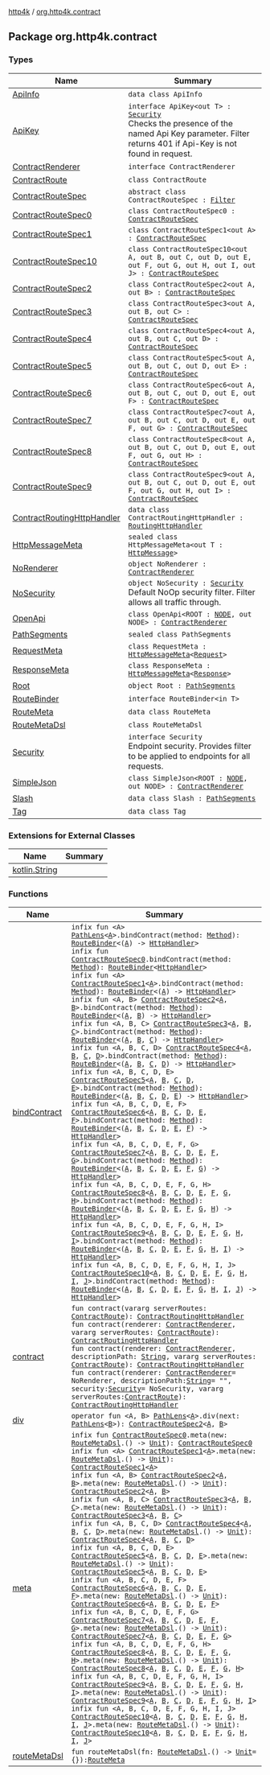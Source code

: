 [http4k](../index.md) / [org.http4k.contract](./index.md)

## Package org.http4k.contract

### Types

| Name | Summary |
|---|---|
| [ApiInfo](-api-info/index.md) | `data class ApiInfo` |
| [ApiKey](-api-key/index.md) | `interface ApiKey<out T> : `[`Security`](-security/index.md)<br>Checks the presence of the named Api Key parameter. Filter returns 401 if Api-Key is not found in request. |
| [ContractRenderer](-contract-renderer/index.md) | `interface ContractRenderer` |
| [ContractRoute](-contract-route/index.md) | `class ContractRoute` |
| [ContractRouteSpec](-contract-route-spec/index.md) | `abstract class ContractRouteSpec : `[`Filter`](../org.http4k.core/-filter/index.md) |
| [ContractRouteSpec0](-contract-route-spec0/index.md) | `class ContractRouteSpec0 : `[`ContractRouteSpec`](-contract-route-spec/index.md) |
| [ContractRouteSpec1](-contract-route-spec1/index.md) | `class ContractRouteSpec1<out A> : `[`ContractRouteSpec`](-contract-route-spec/index.md) |
| [ContractRouteSpec10](-contract-route-spec10/index.md) | `class ContractRouteSpec10<out A, out B, out C, out D, out E, out F, out G, out H, out I, out J> : `[`ContractRouteSpec`](-contract-route-spec/index.md) |
| [ContractRouteSpec2](-contract-route-spec2/index.md) | `class ContractRouteSpec2<out A, out B> : `[`ContractRouteSpec`](-contract-route-spec/index.md) |
| [ContractRouteSpec3](-contract-route-spec3/index.md) | `class ContractRouteSpec3<out A, out B, out C> : `[`ContractRouteSpec`](-contract-route-spec/index.md) |
| [ContractRouteSpec4](-contract-route-spec4/index.md) | `class ContractRouteSpec4<out A, out B, out C, out D> : `[`ContractRouteSpec`](-contract-route-spec/index.md) |
| [ContractRouteSpec5](-contract-route-spec5/index.md) | `class ContractRouteSpec5<out A, out B, out C, out D, out E> : `[`ContractRouteSpec`](-contract-route-spec/index.md) |
| [ContractRouteSpec6](-contract-route-spec6/index.md) | `class ContractRouteSpec6<out A, out B, out C, out D, out E, out F> : `[`ContractRouteSpec`](-contract-route-spec/index.md) |
| [ContractRouteSpec7](-contract-route-spec7/index.md) | `class ContractRouteSpec7<out A, out B, out C, out D, out E, out F, out G> : `[`ContractRouteSpec`](-contract-route-spec/index.md) |
| [ContractRouteSpec8](-contract-route-spec8/index.md) | `class ContractRouteSpec8<out A, out B, out C, out D, out E, out F, out G, out H> : `[`ContractRouteSpec`](-contract-route-spec/index.md) |
| [ContractRouteSpec9](-contract-route-spec9/index.md) | `class ContractRouteSpec9<out A, out B, out C, out D, out E, out F, out G, out H, out I> : `[`ContractRouteSpec`](-contract-route-spec/index.md) |
| [ContractRoutingHttpHandler](-contract-routing-http-handler/index.md) | `data class ContractRoutingHttpHandler : `[`RoutingHttpHandler`](../org.http4k.routing/-routing-http-handler/index.md) |
| [HttpMessageMeta](-http-message-meta/index.md) | `sealed class HttpMessageMeta<out T : `[`HttpMessage`](../org.http4k.core/-http-message/index.md)`>` |
| [NoRenderer](-no-renderer/index.md) | `object NoRenderer : `[`ContractRenderer`](-contract-renderer/index.md) |
| [NoSecurity](-no-security/index.md) | `object NoSecurity : `[`Security`](-security/index.md)<br>Default NoOp security filter. Filter allows all traffic through. |
| [OpenApi](-open-api/index.md) | `class OpenApi<ROOT : `[`NODE`](-open-api/index.md#NODE)`, out NODE> : `[`ContractRenderer`](-contract-renderer/index.md) |
| [PathSegments](-path-segments/index.md) | `sealed class PathSegments` |
| [RequestMeta](-request-meta/index.md) | `class RequestMeta : `[`HttpMessageMeta`](-http-message-meta/index.md)`<`[`Request`](../org.http4k.core/-request/index.md)`>` |
| [ResponseMeta](-response-meta/index.md) | `class ResponseMeta : `[`HttpMessageMeta`](-http-message-meta/index.md)`<`[`Response`](../org.http4k.core/-response/index.md)`>` |
| [Root](-root/index.md) | `object Root : `[`PathSegments`](-path-segments/index.md) |
| [RouteBinder](-route-binder/index.md) | `interface RouteBinder<in T>` |
| [RouteMeta](-route-meta/index.md) | `data class RouteMeta` |
| [RouteMetaDsl](-route-meta-dsl/index.md) | `class RouteMetaDsl` |
| [Security](-security/index.md) | `interface Security`<br>Endpoint security. Provides filter to be applied to endpoints for all requests. |
| [SimpleJson](-simple-json/index.md) | `class SimpleJson<ROOT : `[`NODE`](-simple-json/index.md#NODE)`, out NODE> : `[`ContractRenderer`](-contract-renderer/index.md) |
| [Slash](-slash/index.md) | `data class Slash : `[`PathSegments`](-path-segments/index.md) |
| [Tag](-tag/index.md) | `data class Tag` |

### Extensions for External Classes

| Name | Summary |
|---|---|
| [kotlin.String](kotlin.-string/index.md) |  |

### Functions

| Name | Summary |
|---|---|
| [bindContract](bind-contract.md) | `infix fun <A> `[`PathLens`](../org.http4k.lens/-path-lens/index.md)`<`[`A`](bind-contract.md#A)`>.bindContract(method: `[`Method`](../org.http4k.core/-method/index.md)`): `[`RouteBinder`](-route-binder/index.md)`<(`[`A`](bind-contract.md#A)`) -> `[`HttpHandler`](../org.http4k.core/-http-handler.md)`>`<br>`infix fun `[`ContractRouteSpec0`](-contract-route-spec0/index.md)`.bindContract(method: `[`Method`](../org.http4k.core/-method/index.md)`): `[`RouteBinder`](-route-binder/index.md)`<`[`HttpHandler`](../org.http4k.core/-http-handler.md)`>`<br>`infix fun <A> `[`ContractRouteSpec1`](-contract-route-spec1/index.md)`<`[`A`](bind-contract.md#A)`>.bindContract(method: `[`Method`](../org.http4k.core/-method/index.md)`): `[`RouteBinder`](-route-binder/index.md)`<(`[`A`](bind-contract.md#A)`) -> `[`HttpHandler`](../org.http4k.core/-http-handler.md)`>`<br>`infix fun <A, B> `[`ContractRouteSpec2`](-contract-route-spec2/index.md)`<`[`A`](bind-contract.md#A)`, `[`B`](bind-contract.md#B)`>.bindContract(method: `[`Method`](../org.http4k.core/-method/index.md)`): `[`RouteBinder`](-route-binder/index.md)`<(`[`A`](bind-contract.md#A)`, `[`B`](bind-contract.md#B)`) -> `[`HttpHandler`](../org.http4k.core/-http-handler.md)`>`<br>`infix fun <A, B, C> `[`ContractRouteSpec3`](-contract-route-spec3/index.md)`<`[`A`](bind-contract.md#A)`, `[`B`](bind-contract.md#B)`, `[`C`](bind-contract.md#C)`>.bindContract(method: `[`Method`](../org.http4k.core/-method/index.md)`): `[`RouteBinder`](-route-binder/index.md)`<(`[`A`](bind-contract.md#A)`, `[`B`](bind-contract.md#B)`, `[`C`](bind-contract.md#C)`) -> `[`HttpHandler`](../org.http4k.core/-http-handler.md)`>`<br>`infix fun <A, B, C, D> `[`ContractRouteSpec4`](-contract-route-spec4/index.md)`<`[`A`](bind-contract.md#A)`, `[`B`](bind-contract.md#B)`, `[`C`](bind-contract.md#C)`, `[`D`](bind-contract.md#D)`>.bindContract(method: `[`Method`](../org.http4k.core/-method/index.md)`): `[`RouteBinder`](-route-binder/index.md)`<(`[`A`](bind-contract.md#A)`, `[`B`](bind-contract.md#B)`, `[`C`](bind-contract.md#C)`, `[`D`](bind-contract.md#D)`) -> `[`HttpHandler`](../org.http4k.core/-http-handler.md)`>`<br>`infix fun <A, B, C, D, E> `[`ContractRouteSpec5`](-contract-route-spec5/index.md)`<`[`A`](bind-contract.md#A)`, `[`B`](bind-contract.md#B)`, `[`C`](bind-contract.md#C)`, `[`D`](bind-contract.md#D)`, `[`E`](bind-contract.md#E)`>.bindContract(method: `[`Method`](../org.http4k.core/-method/index.md)`): `[`RouteBinder`](-route-binder/index.md)`<(`[`A`](bind-contract.md#A)`, `[`B`](bind-contract.md#B)`, `[`C`](bind-contract.md#C)`, `[`D`](bind-contract.md#D)`, `[`E`](bind-contract.md#E)`) -> `[`HttpHandler`](../org.http4k.core/-http-handler.md)`>`<br>`infix fun <A, B, C, D, E, F> `[`ContractRouteSpec6`](-contract-route-spec6/index.md)`<`[`A`](bind-contract.md#A)`, `[`B`](bind-contract.md#B)`, `[`C`](bind-contract.md#C)`, `[`D`](bind-contract.md#D)`, `[`E`](bind-contract.md#E)`, `[`F`](bind-contract.md#F)`>.bindContract(method: `[`Method`](../org.http4k.core/-method/index.md)`): `[`RouteBinder`](-route-binder/index.md)`<(`[`A`](bind-contract.md#A)`, `[`B`](bind-contract.md#B)`, `[`C`](bind-contract.md#C)`, `[`D`](bind-contract.md#D)`, `[`E`](bind-contract.md#E)`, `[`F`](bind-contract.md#F)`) -> `[`HttpHandler`](../org.http4k.core/-http-handler.md)`>`<br>`infix fun <A, B, C, D, E, F, G> `[`ContractRouteSpec7`](-contract-route-spec7/index.md)`<`[`A`](bind-contract.md#A)`, `[`B`](bind-contract.md#B)`, `[`C`](bind-contract.md#C)`, `[`D`](bind-contract.md#D)`, `[`E`](bind-contract.md#E)`, `[`F`](bind-contract.md#F)`, `[`G`](bind-contract.md#G)`>.bindContract(method: `[`Method`](../org.http4k.core/-method/index.md)`): `[`RouteBinder`](-route-binder/index.md)`<(`[`A`](bind-contract.md#A)`, `[`B`](bind-contract.md#B)`, `[`C`](bind-contract.md#C)`, `[`D`](bind-contract.md#D)`, `[`E`](bind-contract.md#E)`, `[`F`](bind-contract.md#F)`, `[`G`](bind-contract.md#G)`) -> `[`HttpHandler`](../org.http4k.core/-http-handler.md)`>`<br>`infix fun <A, B, C, D, E, F, G, H> `[`ContractRouteSpec8`](-contract-route-spec8/index.md)`<`[`A`](bind-contract.md#A)`, `[`B`](bind-contract.md#B)`, `[`C`](bind-contract.md#C)`, `[`D`](bind-contract.md#D)`, `[`E`](bind-contract.md#E)`, `[`F`](bind-contract.md#F)`, `[`G`](bind-contract.md#G)`, `[`H`](bind-contract.md#H)`>.bindContract(method: `[`Method`](../org.http4k.core/-method/index.md)`): `[`RouteBinder`](-route-binder/index.md)`<(`[`A`](bind-contract.md#A)`, `[`B`](bind-contract.md#B)`, `[`C`](bind-contract.md#C)`, `[`D`](bind-contract.md#D)`, `[`E`](bind-contract.md#E)`, `[`F`](bind-contract.md#F)`, `[`G`](bind-contract.md#G)`, `[`H`](bind-contract.md#H)`) -> `[`HttpHandler`](../org.http4k.core/-http-handler.md)`>`<br>`infix fun <A, B, C, D, E, F, G, H, I> `[`ContractRouteSpec9`](-contract-route-spec9/index.md)`<`[`A`](bind-contract.md#A)`, `[`B`](bind-contract.md#B)`, `[`C`](bind-contract.md#C)`, `[`D`](bind-contract.md#D)`, `[`E`](bind-contract.md#E)`, `[`F`](bind-contract.md#F)`, `[`G`](bind-contract.md#G)`, `[`H`](bind-contract.md#H)`, `[`I`](bind-contract.md#I)`>.bindContract(method: `[`Method`](../org.http4k.core/-method/index.md)`): `[`RouteBinder`](-route-binder/index.md)`<(`[`A`](bind-contract.md#A)`, `[`B`](bind-contract.md#B)`, `[`C`](bind-contract.md#C)`, `[`D`](bind-contract.md#D)`, `[`E`](bind-contract.md#E)`, `[`F`](bind-contract.md#F)`, `[`G`](bind-contract.md#G)`, `[`H`](bind-contract.md#H)`, `[`I`](bind-contract.md#I)`) -> `[`HttpHandler`](../org.http4k.core/-http-handler.md)`>`<br>`infix fun <A, B, C, D, E, F, G, H, I, J> `[`ContractRouteSpec10`](-contract-route-spec10/index.md)`<`[`A`](bind-contract.md#A)`, `[`B`](bind-contract.md#B)`, `[`C`](bind-contract.md#C)`, `[`D`](bind-contract.md#D)`, `[`E`](bind-contract.md#E)`, `[`F`](bind-contract.md#F)`, `[`G`](bind-contract.md#G)`, `[`H`](bind-contract.md#H)`, `[`I`](bind-contract.md#I)`, `[`J`](bind-contract.md#J)`>.bindContract(method: `[`Method`](../org.http4k.core/-method/index.md)`): `[`RouteBinder`](-route-binder/index.md)`<(`[`A`](bind-contract.md#A)`, `[`B`](bind-contract.md#B)`, `[`C`](bind-contract.md#C)`, `[`D`](bind-contract.md#D)`, `[`E`](bind-contract.md#E)`, `[`F`](bind-contract.md#F)`, `[`G`](bind-contract.md#G)`, `[`H`](bind-contract.md#H)`, `[`I`](bind-contract.md#I)`, `[`J`](bind-contract.md#J)`) -> `[`HttpHandler`](../org.http4k.core/-http-handler.md)`>` |
| [contract](contract.md) | `fun contract(vararg serverRoutes: `[`ContractRoute`](-contract-route/index.md)`): `[`ContractRoutingHttpHandler`](-contract-routing-http-handler/index.md)<br>`fun contract(renderer: `[`ContractRenderer`](-contract-renderer/index.md)`, vararg serverRoutes: `[`ContractRoute`](-contract-route/index.md)`): `[`ContractRoutingHttpHandler`](-contract-routing-http-handler/index.md)<br>`fun contract(renderer: `[`ContractRenderer`](-contract-renderer/index.md)`, descriptionPath: `[`String`](https://kotlinlang.org/api/latest/jvm/stdlib/kotlin/-string/index.html)`, vararg serverRoutes: `[`ContractRoute`](-contract-route/index.md)`): `[`ContractRoutingHttpHandler`](-contract-routing-http-handler/index.md)<br>`fun contract(renderer: `[`ContractRenderer`](-contract-renderer/index.md)` = NoRenderer, descriptionPath: `[`String`](https://kotlinlang.org/api/latest/jvm/stdlib/kotlin/-string/index.html)` = "", security: `[`Security`](-security/index.md)` = NoSecurity, vararg serverRoutes: `[`ContractRoute`](-contract-route/index.md)`): `[`ContractRoutingHttpHandler`](-contract-routing-http-handler/index.md) |
| [div](div.md) | `operator fun <A, B> `[`PathLens`](../org.http4k.lens/-path-lens/index.md)`<`[`A`](div.md#A)`>.div(next: `[`PathLens`](../org.http4k.lens/-path-lens/index.md)`<`[`B`](div.md#B)`>): `[`ContractRouteSpec2`](-contract-route-spec2/index.md)`<`[`A`](div.md#A)`, `[`B`](div.md#B)`>` |
| [meta](meta.md) | `infix fun `[`ContractRouteSpec0`](-contract-route-spec0/index.md)`.meta(new: `[`RouteMetaDsl`](-route-meta-dsl/index.md)`.() -> `[`Unit`](https://kotlinlang.org/api/latest/jvm/stdlib/kotlin/-unit/index.html)`): `[`ContractRouteSpec0`](-contract-route-spec0/index.md)<br>`infix fun <A> `[`ContractRouteSpec1`](-contract-route-spec1/index.md)`<`[`A`](meta.md#A)`>.meta(new: `[`RouteMetaDsl`](-route-meta-dsl/index.md)`.() -> `[`Unit`](https://kotlinlang.org/api/latest/jvm/stdlib/kotlin/-unit/index.html)`): `[`ContractRouteSpec1`](-contract-route-spec1/index.md)`<`[`A`](meta.md#A)`>`<br>`infix fun <A, B> `[`ContractRouteSpec2`](-contract-route-spec2/index.md)`<`[`A`](meta.md#A)`, `[`B`](meta.md#B)`>.meta(new: `[`RouteMetaDsl`](-route-meta-dsl/index.md)`.() -> `[`Unit`](https://kotlinlang.org/api/latest/jvm/stdlib/kotlin/-unit/index.html)`): `[`ContractRouteSpec2`](-contract-route-spec2/index.md)`<`[`A`](meta.md#A)`, `[`B`](meta.md#B)`>`<br>`infix fun <A, B, C> `[`ContractRouteSpec3`](-contract-route-spec3/index.md)`<`[`A`](meta.md#A)`, `[`B`](meta.md#B)`, `[`C`](meta.md#C)`>.meta(new: `[`RouteMetaDsl`](-route-meta-dsl/index.md)`.() -> `[`Unit`](https://kotlinlang.org/api/latest/jvm/stdlib/kotlin/-unit/index.html)`): `[`ContractRouteSpec3`](-contract-route-spec3/index.md)`<`[`A`](meta.md#A)`, `[`B`](meta.md#B)`, `[`C`](meta.md#C)`>`<br>`infix fun <A, B, C, D> `[`ContractRouteSpec4`](-contract-route-spec4/index.md)`<`[`A`](meta.md#A)`, `[`B`](meta.md#B)`, `[`C`](meta.md#C)`, `[`D`](meta.md#D)`>.meta(new: `[`RouteMetaDsl`](-route-meta-dsl/index.md)`.() -> `[`Unit`](https://kotlinlang.org/api/latest/jvm/stdlib/kotlin/-unit/index.html)`): `[`ContractRouteSpec4`](-contract-route-spec4/index.md)`<`[`A`](meta.md#A)`, `[`B`](meta.md#B)`, `[`C`](meta.md#C)`, `[`D`](meta.md#D)`>`<br>`infix fun <A, B, C, D, E> `[`ContractRouteSpec5`](-contract-route-spec5/index.md)`<`[`A`](meta.md#A)`, `[`B`](meta.md#B)`, `[`C`](meta.md#C)`, `[`D`](meta.md#D)`, `[`E`](meta.md#E)`>.meta(new: `[`RouteMetaDsl`](-route-meta-dsl/index.md)`.() -> `[`Unit`](https://kotlinlang.org/api/latest/jvm/stdlib/kotlin/-unit/index.html)`): `[`ContractRouteSpec5`](-contract-route-spec5/index.md)`<`[`A`](meta.md#A)`, `[`B`](meta.md#B)`, `[`C`](meta.md#C)`, `[`D`](meta.md#D)`, `[`E`](meta.md#E)`>`<br>`infix fun <A, B, C, D, E, F> `[`ContractRouteSpec6`](-contract-route-spec6/index.md)`<`[`A`](meta.md#A)`, `[`B`](meta.md#B)`, `[`C`](meta.md#C)`, `[`D`](meta.md#D)`, `[`E`](meta.md#E)`, `[`F`](meta.md#F)`>.meta(new: `[`RouteMetaDsl`](-route-meta-dsl/index.md)`.() -> `[`Unit`](https://kotlinlang.org/api/latest/jvm/stdlib/kotlin/-unit/index.html)`): `[`ContractRouteSpec6`](-contract-route-spec6/index.md)`<`[`A`](meta.md#A)`, `[`B`](meta.md#B)`, `[`C`](meta.md#C)`, `[`D`](meta.md#D)`, `[`E`](meta.md#E)`, `[`F`](meta.md#F)`>`<br>`infix fun <A, B, C, D, E, F, G> `[`ContractRouteSpec7`](-contract-route-spec7/index.md)`<`[`A`](meta.md#A)`, `[`B`](meta.md#B)`, `[`C`](meta.md#C)`, `[`D`](meta.md#D)`, `[`E`](meta.md#E)`, `[`F`](meta.md#F)`, `[`G`](meta.md#G)`>.meta(new: `[`RouteMetaDsl`](-route-meta-dsl/index.md)`.() -> `[`Unit`](https://kotlinlang.org/api/latest/jvm/stdlib/kotlin/-unit/index.html)`): `[`ContractRouteSpec7`](-contract-route-spec7/index.md)`<`[`A`](meta.md#A)`, `[`B`](meta.md#B)`, `[`C`](meta.md#C)`, `[`D`](meta.md#D)`, `[`E`](meta.md#E)`, `[`F`](meta.md#F)`, `[`G`](meta.md#G)`>`<br>`infix fun <A, B, C, D, E, F, G, H> `[`ContractRouteSpec8`](-contract-route-spec8/index.md)`<`[`A`](meta.md#A)`, `[`B`](meta.md#B)`, `[`C`](meta.md#C)`, `[`D`](meta.md#D)`, `[`E`](meta.md#E)`, `[`F`](meta.md#F)`, `[`G`](meta.md#G)`, `[`H`](meta.md#H)`>.meta(new: `[`RouteMetaDsl`](-route-meta-dsl/index.md)`.() -> `[`Unit`](https://kotlinlang.org/api/latest/jvm/stdlib/kotlin/-unit/index.html)`): `[`ContractRouteSpec8`](-contract-route-spec8/index.md)`<`[`A`](meta.md#A)`, `[`B`](meta.md#B)`, `[`C`](meta.md#C)`, `[`D`](meta.md#D)`, `[`E`](meta.md#E)`, `[`F`](meta.md#F)`, `[`G`](meta.md#G)`, `[`H`](meta.md#H)`>`<br>`infix fun <A, B, C, D, E, F, G, H, I> `[`ContractRouteSpec9`](-contract-route-spec9/index.md)`<`[`A`](meta.md#A)`, `[`B`](meta.md#B)`, `[`C`](meta.md#C)`, `[`D`](meta.md#D)`, `[`E`](meta.md#E)`, `[`F`](meta.md#F)`, `[`G`](meta.md#G)`, `[`H`](meta.md#H)`, `[`I`](meta.md#I)`>.meta(new: `[`RouteMetaDsl`](-route-meta-dsl/index.md)`.() -> `[`Unit`](https://kotlinlang.org/api/latest/jvm/stdlib/kotlin/-unit/index.html)`): `[`ContractRouteSpec9`](-contract-route-spec9/index.md)`<`[`A`](meta.md#A)`, `[`B`](meta.md#B)`, `[`C`](meta.md#C)`, `[`D`](meta.md#D)`, `[`E`](meta.md#E)`, `[`F`](meta.md#F)`, `[`G`](meta.md#G)`, `[`H`](meta.md#H)`, `[`I`](meta.md#I)`>`<br>`infix fun <A, B, C, D, E, F, G, H, I, J> `[`ContractRouteSpec10`](-contract-route-spec10/index.md)`<`[`A`](meta.md#A)`, `[`B`](meta.md#B)`, `[`C`](meta.md#C)`, `[`D`](meta.md#D)`, `[`E`](meta.md#E)`, `[`F`](meta.md#F)`, `[`G`](meta.md#G)`, `[`H`](meta.md#H)`, `[`I`](meta.md#I)`, `[`J`](meta.md#J)`>.meta(new: `[`RouteMetaDsl`](-route-meta-dsl/index.md)`.() -> `[`Unit`](https://kotlinlang.org/api/latest/jvm/stdlib/kotlin/-unit/index.html)`): `[`ContractRouteSpec10`](-contract-route-spec10/index.md)`<`[`A`](meta.md#A)`, `[`B`](meta.md#B)`, `[`C`](meta.md#C)`, `[`D`](meta.md#D)`, `[`E`](meta.md#E)`, `[`F`](meta.md#F)`, `[`G`](meta.md#G)`, `[`H`](meta.md#H)`, `[`I`](meta.md#I)`, `[`J`](meta.md#J)`>` |
| [routeMetaDsl](route-meta-dsl.md) | `fun routeMetaDsl(fn: `[`RouteMetaDsl`](-route-meta-dsl/index.md)`.() -> `[`Unit`](https://kotlinlang.org/api/latest/jvm/stdlib/kotlin/-unit/index.html)` = {}): `[`RouteMeta`](-route-meta/index.md) |

